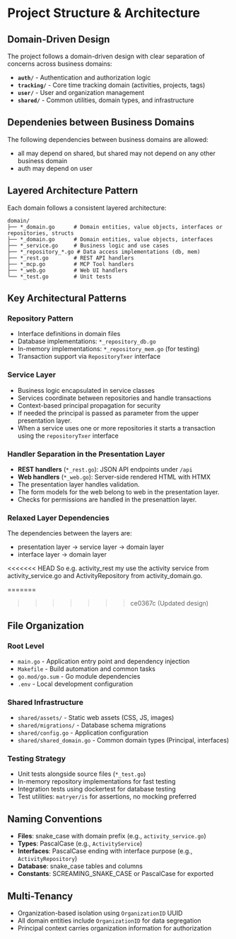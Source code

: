 # Project Structure & Architecture

## Domain-Driven Design
The project follows a domain-driven design with clear separation of concerns across business domains:

- **`auth/`** - Authentication and authorization logic
- **`tracking/`** - Core time tracking domain (activities, projects, tags)  
- **`user/`** - User and organization management
- **`shared/`** - Common utilities, domain types, and infrastructure

## Dependenies between Business Domains

The following dependencies between business domains are allowed:
- all may depend on shared, but shared may not depend on any other business domain
- auth may depend on user

## Layered Architecture Pattern
Each domain follows a consistent layered architecture:

```
domain/
├── *_domain.go      # Domain entities, value objects, interfaces or repositories, structs
├── *_domain.go      # Domain entities, value objects, interfaces
├── *_service.go     # Business logic and use cases
├── *_repository_*.go # Data access implementations (db, mem)
├── *_rest.go        # REST API handlers
├── *_mcp.go         # MCP Tool handlers
├── *_web.go         # Web UI handlers
└── *_test.go        # Unit tests
```

## Key Architectural Patterns

### Repository Pattern
- Interface definitions in domain files
- Database implementations: `*_repository_db.go`
- In-memory implementations: `*_repository_mem.go` (for testing)
- Transaction support via `RepositoryTxer` interface

### Service Layer
- Business logic encapsulated in service classes
- Services coordinate between repositories and handle transactions
- Context-based principal propagation for security
- If needed the principal is passed as parameter from the upper presentation layer.
- When a service uses one or more repositories it starts a transaction using the `repositoryTxer` interface

### Handler Separation in the Presentation Layer
- **REST handlers** (`*_rest.go`): JSON API endpoints under `/api`
- **Web handlers** (`*_web.go`): Server-side rendered HTML with HTMX
- The presentation layer handles validation.
- The form models for the web belong to web in the presentation layer.
- Checks for permissions are handled in the presenattion layer.

### Relaxed Layer Dependencies

The dependencies between the layers are:

* presentation layer -> service layer -> domain layer
* interface layer -> domain layer

<<<<<<< HEAD
So e.g. activity_rest my use the activity service from activity_service.go and ActivityRepository from activity_domain.go.

=======
>>>>>>> ce0367c (Updated design)
## File Organization

### Root Level
- `main.go` - Application entry point and dependency injection
- `Makefile` - Build automation and common tasks
- `go.mod/go.sum` - Go module dependencies
- `.env` - Local development configuration

### Shared Infrastructure
- `shared/assets/` - Static web assets (CSS, JS, images)
- `shared/migrations/` - Database schema migrations
- `shared/config.go` - Application configuration
- `shared/shared_domain.go` - Common domain types (Principal, interfaces)

### Testing Strategy
- Unit tests alongside source files (`*_test.go`)
- In-memory repository implementations for fast testing
- Integration tests using dockertest for database testing
- Test utilities: `matryer/is` for assertions, no mocking preferred

## Naming Conventions
- **Files**: snake_case with domain prefix (e.g., `activity_service.go`)
- **Types**: PascalCase (e.g., `ActivityService`)
- **Interfaces**: PascalCase ending with interface purpose (e.g., `ActivityRepository`)
- **Database**: snake_case tables and columns
- **Constants**: SCREAMING_SNAKE_CASE or PascalCase for exported

## Multi-Tenancy
- Organization-based isolation using `OrganizationID` UUID
- All domain entities include `OrganizationID` for data segregation
- Principal context carries organization information for authorization